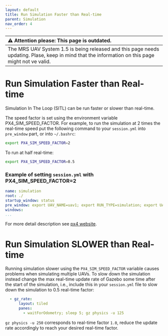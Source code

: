 ```yaml
---
layout: default
title: Run Simulation Faster than Real-time
parent: Simulation
nav_order: 4
---
```


| :warning: **Attention please: This page is outdated.**                                                                                           |
| :---                                                                                                                                             |
| The MRS UAV System 1.5 is being released and this page needs updating. Plase, keep in mind that the information on this page might not ve valid. |

# Run Simulation Faster than Real-time

Simulation In The Loop (SITL) can be run faster or slower than real-time.

The speed factor is set using the environment variable PX4_SIM_SPEED_FACTOR.
For example, to run the simulation at 2 times the real-time speed put the following command to your `session.yml` into `pre_window` part, or into `~/.bashrc`:

```bash
export PX4_SIM_SPEED_FACTOR=2
```

To run at half real-time:

```bash
export PX4_SIM_SPEED_FACTOR=0.5
```

### Example of setting `session.yml` with PX4_SIM_SPEED_FACTOR=2
```yml
name: simulation
root: ./
startup_window: status
pre_window: export UAV_NAME=uav1; export RUN_TYPE=simulation; export UAV_TYPE=t650; export WORLD_NAME=simulation; export PX4_SIM_SPEED_FACTOR=2
windows:
...
```

For more detail description see [px4 website](https://dev.px4.io/v1.10/en/simulation/#simulation_speed).

# Run Simulation SLOWER than Real-time

Running simulation slower using the `PX4_SIM_SPEED_FACTOR` variable causes problems when simulating multiple UAVs.
To slow down the simulation instead change the max real-time update rate of Gazebo some time after the start of the simulation, i.e., include this in your `session.yml` file to slow down the simulation to 0.5 real-time factor:
```yml
  - gz_rate:
      layout: tiled
      panes:
        - waitForOdometry; sleep 5; gz physics -u 125
```
`gz physics -u 250` corresponds to real-time factor `1.0`, reduce the update rate accordingly to reach your desired real-time factor.
